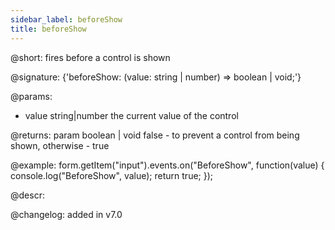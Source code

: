 ```yaml
---
sidebar_label: beforeShow
title: beforeShow
---          
```


@short: fires before a control is shown

@signature: {'beforeShow: (value: string | number) => boolean | void;'} 

@params:
- value     string|number     the current value of the control

@returns:
param   boolean | void    false - to prevent a control from being shown, otherwise - true


@example:
form.getItem("input").events.on("BeforeShow", function(value) {
    console.log("BeforeShow", value);
    return true;
});



@descr:

@changelog: added in v7.0
